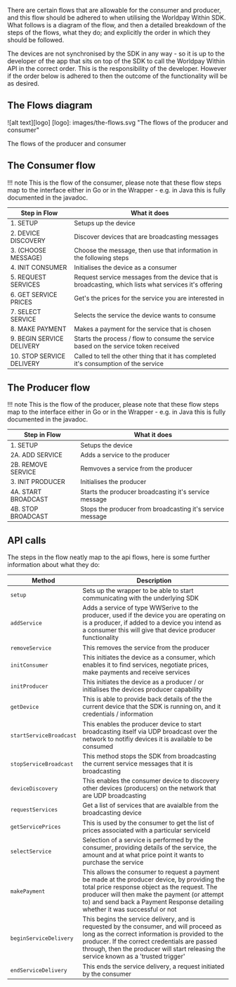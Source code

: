   There are certain flows that are allowable for the consumer and producer, and this flow should be adhered to when utilising the Worldpay Within SDK. What follows is a diagram of the flow, and then a detailed breakdown of the steps of the flows, what they do; and explicitly the order in which they should be followed.

  The devices are not synchronised by the SDK in any way - so it is up to the developer of the app that sits on top of the SDK to call the Worldpay Within API in the correct order. This is the responsibility of the developer. However if the order below is adhered to then the outcome of the functionality will be as desired.
      
## The Flows diagram

![alt text][logo]
[logo]: images/the-flows.svg "The flows of the producer and consumer"

<figcaption>The flows of the producer and consumer</figcaption>




## The Consumer flow

!!! note
    This is the flow of the consumer, please note that these flow steps map to the interface either in Go or in the Wrapper - e.g. in Java this is fully documented in the javadoc.

| Step in Flow | What it does |
| ------------------------ | --------------------------------------------------------------------- |
| 1. SETUP                 | Setups up the device                                                  | 
| 2. DEVICE DISCOVERY      | Discover devices that are broadcasting messages                       | 
| 3. (CHOOSE MESSAGE)      | Choose the message, then use that information in the following steps  | 
| 4. INIT CONSUMER         | Initialises the device as a consumer                                  | 
| 5. REQUEST SERVICES      | Request service messages from the device that is broadcasting, which lists what services it's offering | 
| 6. GET SERVICE PRICES    | Get's the prices for the service you are interested in                | 
| 7. SELECT SERVICE        | Selects the service the device wants to consume                       | 
| 8. MAKE PAYMENT          | Makes a payment for the service that is chosen                        | 
| 9. BEGIN SERVICE DELIVERY| Starts the process / flow to consume the service based on the service token received         | 
| 10. STOP SERVICE DELIVERY| Called to tell the other thing that it has completed it's consumption of the service         | 

## The Producer flow

!!! note
    This is the flow of the producer, please note that these flow steps map to the interface either in Go or in the Wrapper - e.g. in Java this is fully documented in the javadoc.

| Step in Flow | What it does |
| ------------------------ | --------------------------------------------------------------------- |
| 1. SETUP                 | Setups the device                                                  | 
| 2A. ADD SERVICE          | Adds a service to the producer                       | 
| 2B. REMOVE SERVICE       | Remvoves a service from the producer  | 
| 3. INIT PRODUCER         | Initialises the producer                                  | 
| 4A. START BROADCAST      | Starts the producer broadcasting it's service message | 
| 4B. STOP BROADCAST       | Stops the producer from broadcasting it's service message                | 

## API calls

  The steps in the flow neatly map to the api flows, here is some further information about what they do:

| Method                 | Description                                     |
| ---------------------- | ----------------------------------------------- |
| `setup`                | Sets up the wrapper to be able to start communicating with the underlying SDK |
| `addService`           | Adds a service of type WWSerive to the producer, used if the device you are operating on is a producer, if added to a device you intend as a consumer this will give that device producer functionality |
| `removeService`        | This removes the service from the producer      |
| `initConsumer`         | This initiates the device as a consumer, which enables it to find services, negotiate prices, make payments and receive services |
| `initProducer`         | This initiates the device as a producer / or initialises the devices producer capability |
| `getDevice`            | This is able to provide back details of the the current device that the SDK is running on, and it credentials / information |
| `startServiceBroadcast`| This enables the producer device to start broadcasting itself via UDP broadcast over the network to notifiy devices it is available to be consumed      |
| `stopServiceBroadcast` | This method stops the SDK from broadcasting the current service messages that it is broadcasting |
| `deviceDiscovery`      | This enables the consumer device to discovery other devices (producers) on the network that are UDP broadcasting |
| `requestServices`      | Get a list of services that are avaialble from the broadcasting device |
| `getServicePrices`     | This is used by the consumer to get the list of prices associated with a particular serviceId |
| `selectService`        | Selection of a service is performed by the consumer, providing details of the service, the amount and at what price point it wants to purchase the service     |
| `makePayment`          | This allows the consumer to request a payment be made at the producer device, by providing the total price response object as the request. The producer will then make the payment (or attempt to) and send back a Payment Response detailing whether it was successful or not    |
| `beginServiceDelivery` | This begins the service delivery, and is requested by the consumer, and will proceed as long as the correct information is provided to the producer. If the correct credentials are passed through, then the producer will start releasing the service known as a 'trusted trigger'   |
| `endServiceDelivery`   | This ends the service delivery, a request initiated by the consumer |